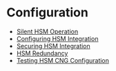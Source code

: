 [title]: # (Configuration)
[tags]: # (operations)
[priority]: # (3)
# Configuration

* [Silent HSM Operation](silent.md)
* [Configuring HSM Integration](confighsm.md)
* [Securing HSM Integration](secure.md)
* [HSM Redundancy](redundancy.md)
* [Testing HSM CNG Configuration](testing.md)